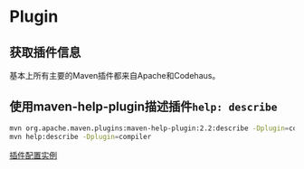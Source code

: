 # Plugin


## 获取插件信息

基本上所有主要的Maven插件都来自Apache和Codehaus。


## 使用maven-help-plugin描述插件`help: describe`

```bash
mvn org.apache.maven.plugins:maven-help-plugin:2.2:describe -Dplugin=compiler
mvn help:describe -Dplugin=compiler
```

[插件配置实例](../config/mvn_plugin.xml)
